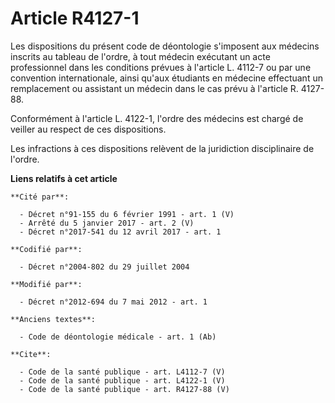 # Article R4127-1

Les dispositions du présent code de déontologie s'imposent aux médecins inscrits au tableau de l'ordre, à tout médecin
exécutant un acte professionnel dans les conditions prévues à l'article L. 4112-7 ou par une convention internationale, ainsi
qu'aux étudiants en médecine effectuant un remplacement ou assistant un médecin dans le cas prévu à l'article R. 4127-88. 

Conformément à l'article L. 4122-1, l'ordre des médecins est chargé de veiller au respect de ces dispositions. 

Les infractions à ces dispositions relèvent de la juridiction disciplinaire de l'ordre.

**Liens relatifs à cet article**

	**Cité par**:

	  - Décret n°91-155 du 6 février 1991 - art. 1 (V)
	  - Arrêté du 5 janvier 2017 - art. 2 (V)
	  - Décret n°2017-541 du 12 avril 2017 - art. 1

	**Codifié par**:

	  - Décret n°2004-802 du 29 juillet 2004

	**Modifié par**:

	  - Décret n°2012-694 du 7 mai 2012 - art. 1

	**Anciens textes**:

	  - Code de déontologie médicale - art. 1 (Ab)

	**Cite**:

	  - Code de la santé publique - art. L4112-7 (V)
	  - Code de la santé publique - art. L4122-1 (V)
	  - Code de la santé publique - art. R4127-88 (V)

